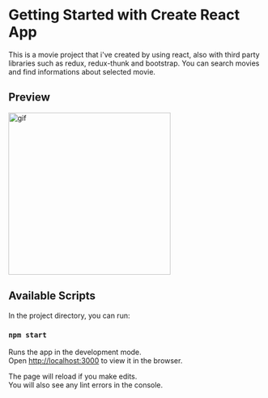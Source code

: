 # Getting Started with Create React App

This is a movie project that i've created by using react, also with third party libraries such as redux, redux-thunk and bootstrap. You can search movies and find informations about selected movie.

## Preview

<p><img align="center" alt="gif" src="https://github.com/dogukanacet/movieApp-react-redux/blob/master/src/assets/preview.gif" height="320"/></p>

## Available Scripts

In the project directory, you can run:

### `npm start`

Runs the app in the development mode.\
Open [http://localhost:3000](http://localhost:3000) to view it in the browser.

The page will reload if you make edits.\
You will also see any lint errors in the console.

